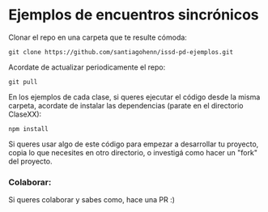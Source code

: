 # Ejemplos de encuentros sincrónicos

Clonar el repo en una carpeta que te resulte cómoda:

```
git clone https://github.com/santiagohenn/issd-pd-ejemplos.git
```
Acordate de actualizar periodicamente el repo:

```
git pull
```

En los ejemplos de cada clase, si queres ejecutar el código desde la misma carpeta, acordate de instalar las dependencias (parate en el directorio ClaseXX):

```
npm install
```

Si queres usar algo de este código para empezar a desarrollar tu proyecto, copia lo que necesites en otro directorio, o investigá como hacer un "fork" del proyecto. 

### Colaborar:

Si queres colaborar y sabes como, hace una PR :)